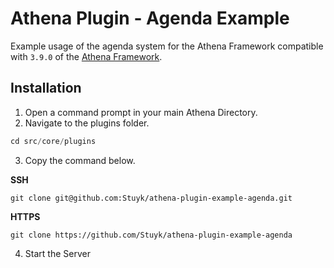 # Athena Plugin - Agenda Example

Example usage of the agenda system for the Athena Framework compatible with `3.9.0` of the [Athena Framework](https://athenaframework.com/).

## Installation

1. Open a command prompt in your main Athena Directory.
2. Navigate to the plugins folder.

```ts
cd src/core/plugins
```

3. Copy the command below.

**SSH**

```
git clone git@github.com:Stuyk/athena-plugin-example-agenda.git
```

**HTTPS**
```
git clone https://github.com/Stuyk/athena-plugin-example-agenda
```

4. Start the Server